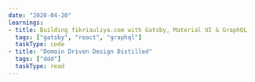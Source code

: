 ```yaml
---
date: "2020-04-20"
learnings:
- title: Building fikriauliya.com with Gatsby, Material UI & GraphQL
  tags: ["gatsby", "react", "graphql"]
  taskType: code
- title: "Domain Driven Design Distilled"
  tags: ["ddd"]
  taskType: read
---
```

